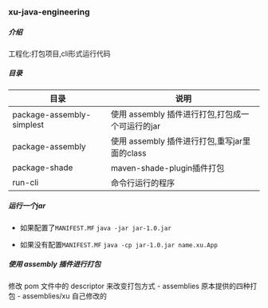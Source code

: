 
###  xu-java-engineering

##### 介绍
工程化:打包项目,cli形式运行代码

##### 目录

| 目录                      | 说明                                             |
| ------------------------- | ------------------------------------------------ |
| package-assembly-simplest | 使用 assembly 插件进行打包,打包成一个可运行的jar |
| package-assembly          | 使用 assembly 插件进行打包,重写jar里面的class    |
| package-shade             | maven-shade-plugin插件打包                       |
| run-cli                   | 命令行运行的程序                                 |



##### 运行一个jar
- 如果配置了`MANIFEST.MF`
`java -jar jar-1.0.jar`

- 如果没有配置`MANIFEST.MF`
`java -cp jar-1.0.jar name.xu.App`

    
##### 使用 assembly 插件进行打包 
修改 pom 文件中的 descriptor 来改变打包方式 
    - assemblies
        原本提供的四种打包
    - assemblies/xu
        自己修改的




